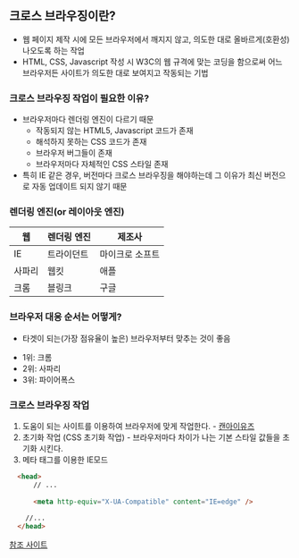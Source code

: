 ## 크로스 브라우징이란?
- 웹 페이지 제작 시에 모든 브라우저에서 깨지지 않고, 의도한 대로 올바르게(호환성) 나오도록 하는 작업
- HTML, CSS, Javascript 작성 시 W3C의 웹 규격에 맞는 코딩을 함으로써 어느 브라우저든 사이트가 의도한 대로 보여지고 작동되는 기법

### 크로스 브라우징 작업이 필요한 이유?
- 브라우저마다 렌더링 엔진이 다르기 때문
  * 작동되지 않는 HTML5, Javascript 코드가 존재
  * 해석하지 못하는 CSS 코드가 존재
  * 브라우저 버그들이 존재
  * 브라우저마다 자체적인 CSS 스타일 존재
- 특히 IE 같은 경우, 버전마다 크로스 브라우징을 해야하는데 그 이유가 최신 버전으로 자동 업데이트 되지 않기 때문

### 렌더링 엔진(or 레이아웃 엔진)
|웹 |렌더링 엔진|제조사|
|------|---|---|
|IE|트라이던트|마이크로 소프트|
|사파리|웹킷|애플|
|크롬|블링크|구글|

### 브라우저 대응 순서는 어떻게?
- 타겟이 되는(가장 점유율이 높은) 브라우저부터 맞추는 것이 좋음
* 1위: 크롬
* 2위: 사파리
* 3위: 파이어폭스

### 크로스 브라우징 작업
1. 도움이 되는 사이트를 이용하여 브라우저에 맞게 작업한다. - [캔아이유즈](https://caniuse.com)
2. 초기화 작업 (CSS 초기화 작업) - 브라우저마다 차이가 나는 기본 스타일 값들을 초기화 시킨다.
3. 메타 태그를 이용한 IE모드
  ```html
    <head> 
        // ... 
        
        <meta http-equiv="X-UA-Compatible" content="IE=edge" /> 
        
      //... 
    </head>
  ```
  
[참조 사이트](https://okayoon.tistory.com/entry/%ED%81%AC%EB%A1%9C%EC%8A%A4-%EB%B8%8C%EB%9D%BC%EC%9A%B0%EC%A7%95cross-browsing)  
